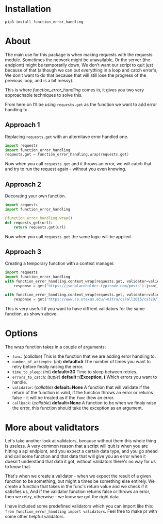 # Installation

`pip3 install function_error_handling`

# About
The main use for this package is when making requests with the requests module.
Sometimes the network might be unavailable, Or the server (the endpiont) might be temporarily down,
We don't want our script to quit just because of that (although we can put everything in a loop and catch error's, We don't want to do that because that will still lose the progress of the previous loop, and is a bit messy).

This is where *function_error_handling* comes in, it gives you two very approachable techniques to solve this.

From here on I'll be using `requests.get` as the function we want to add error handling to.


## Approach 1
Replacing `requests.get` with an alternitave error handled one.
```python
import requests
import function_error_handling
requests.get = function_error_handling.wrap(requests.get)
```
Now when you call `requests.get` and it throws an error, we will catch that and try to run the request again - without you even knowing.

## Approach 2
Decorating your own function.
```python
import requests
import function_error_handling

@function_error_handling.wrap()
def requests_get(url):
    return requests.get(url)
```
Now when you call `requests_get` the same logic will be applied.

## Approach 3
Creating a temporary function with a context manager.
```python
import requests
import function_error_handling
with function_error_handling.context_wrap(requests.get, validator=validators.requests_json_validator, time_to_sleep=1) as get:
    response = get('https://jsonplaceholder.typicode.com/posts').json()

with function_error_handling.context_wrap(requests.get, validator=validators.requests_xml_validator, time_to_sleep=1) as get:
    response = get('https://www.cs.utexas.edu/~mitra/csFall2015/cs329/lectures/xml/xslplanes.1.xml.txt').text

```
This is very usefull if you want to have diffrent validators for the same function, as shown above.

# Options
The wrap function takes in a couple of arguments:

* `func`: (*callable*) This is the function that we are adding error handling to.
* `number_of_attempts`: (*int*) **default=5** The number of times you want to retry before finally raising the error.
* `time_to_sleep`: (*int*) **default=30** Time to sleep between retries.
* `errors_to_catch`: (*tuple*) **default=(Exception, )** Which errors you want to handle.
* `validator`: (*callable*)  **default=None** A function that will validate if the return of the function is valid, if the function throws an error or returns false - it will be treated as if the `func` thew an error.
* `callback`: (*callable*)  **default=None** A function to be when we finaly raise the error, this function should take the exception as an argument.



# More about validtators
Let's take another look at validators, because without them this whole thing is useless.
A very common reason that a script will quit is when you are hitting a api endpiont, and you expect a certain data type, and you go ahead and call some function and that data that will give you an error when it doesn't understand that data it got, without validators there's no way for us to know that.

That's when we create a validator - when we expect the result of a given function to be something, but might a times be something else entirely.
We create a function that takes in the func's return value and we check if it satisfies us, And if the validator function returns false or throws an error, then we retry, otherwise - we know we got the right data.

I have included some predefined validators which you can import like this: `from function_error_handling import validators`.
Feel free to make pr with some other helpful validators.
